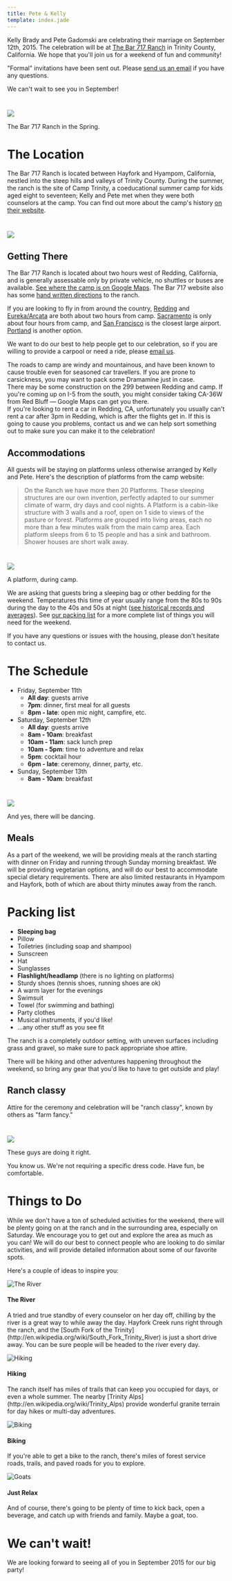 ```yaml
---
title: Pete & Kelly
template: index.jade
---
```


Kelly Brady and Pete Gadomski are celebrating their marriage on September 12th, 2015.
The celebration will be at [The Bar 717 Ranch](http://www.bar717.com/) in Trinity County, California.
We hope that you'll join us for a weekend of fun and community!

"Formal" invitations have been sent out.
Please [send us an email](mailto:bradygadomski@gmail.com) if you have any questions.

We can't wait to see you in September!

<div class="row" style="margin-top: 40px;">
<div class="col-xs-8 col-xs-offset-2">
<div class="thumbnail">
  <img src="bar-717-spring.jpg" class="img-responsive">
  <div class="caption">
    <p>The Bar 717 Ranch in the Spring.</p>
  </div>
</div>
</div>
</div>


# The Location

The Bar 717 Ranch is located between Hayfork and Hyampom, California, nestled into the steep hills and valleys of Trinity County.
During the summer, the ranch is the site of Camp Trinity, a coeducational summer camp for kids aged eight to seventeen; Kelly and Pete met when they were both counselors at the camp.
You can find out more about the camp's history [on their website](http://www.bar717.com/history/).

<div class="row" style="margin-top: 40px;">
<div class="col-xs-8 col-xs-offset-2">
<p><a href="california-map.jpg"><img src="california-map-small.jpg" class="img-responsive"></a></p>
</div>
</div>

## Getting There

The Bar 717 Ranch is located about two hours west of Redding, California, and is generally assessable only by private vehicle, no shuttles or buses are available.
[See where the camp is on Google Maps](https://www.google.com/maps/place/Bar+717+Ranch/@40.6205833,-123.3770636,15z/data=!4m2!3m1!1s0x54d3bd20c45d22b5:0x636ee857e506bb94).
The Bar 717 website also has some [hand written directions](http://www.bar717.com/about-us/location/) to the ranch.

If you are looking to fly in from around the country, [Redding](http://www.ci.redding.ca.us/transeng/airports/index.htm) and [Eureka/Arcata](https://plus.google.com/100151413109057686697/about?gl=us&hl=en) are both about two hours from camp.
[Sacramento](http://www.sacramento.aero/smf/) is only about four hours from camp, and [San Francisco](http://www.flysfo.com/) is the closest large airport.
[Portland](http://www.portofportland.com/PDX_Home.aspx) is another option.

We want to do our best to help people get to our celebration, so if you are willing to provide a carpool or need a ride, please [email us](mailto:bradygadomski@gmail.com).

<div class="alert alert-info">
The roads to camp are windy and mountainous, and have been known to cause trouble even for seasoned car travellers.
If you are prone to carsickness, you may want to pack some Dramamine just in case.
</div>

<div class="alert alert-info">
There may be some construction on the 299 between Redding and camp.
If you're coming up on I-5 from the south, you might consider taking CA-36W from Red Bluff — Google Maps can get you there.
</div>

<div class="alert alert-info">
If you're looking to rent a car in Redding, CA, unfortunately you usually can't rent a car after 3pm in Redding, which is after the flights get in.
If this is going to cause you problems, contact us and we can help sort something out to make sure you can make it to the celebration!
</div>


## Accommodations

All guests will be staying on platforms unless otherwise arranged by Kelly and Pete.
Here's the description of platforms from the camp website:

> On the Ranch we have more then 20 Platforms.  These sleeping structures are our own invention, perfectly adapted to our summer climate of warm, dry days and cool nights.  A Platform is a cabin-like structure with 3 walls and a roof, open on 1 side to views of the pasture or forest.  Platforms are grouped into living areas, each no more than a few minutes walk from the main camp area.  Each platform sleeps from 6 to 15 people and has a sink and bathroom.  Shower houses are short walk away.

<div class="row" style="margin-top: 40px;">
<div class="col-xs-8 col-xs-offset-2">
<div class="thumbnail">
  <img src="platform.jpg" class="img-responsive">
  <div class="caption">
    <p>A platform, during camp.</p>
  </div>
</div>
</div>
</div>

We are asking that guests bring a sleeping bag or other bedding for the weekend.
Temperatures this time of year usually range from the 80s to 90s during the day to the 40s and 50s at night ([see historical records and averages](http://www.wunderground.com/history/airport/KO54/2015/9/16/MonthlyCalendar.html?req_city=Hyampom&req_state=CA&req_statename=&reqdb.zip=96046&reqdb.magic=1&reqdb.wmo=99999)).
See [our packing list](#packing-list) for a more complete list of things you will need for the weekend.

If you have any questions or issues with the housing, please don't hesitate to contact us.


# The Schedule

- Friday, September 11th
    - **All day**: guests arrive
    - **7pm**: dinner, first meal for all guests
    - **8pm - late**: open mic night, campfire, etc.
- Saturday, September 12th
    - **All day**: guests arrive
    - **8am - 10am**: breakfast
    - **10am - 11am**: sack lunch prep
    - **10am - 5pm**: time to adventure and relax
    - **5pm**: cocktail hour
    - **6pm - late**: ceremony, dinner, party, etc.
- Sunday, September 13th
    - **8am - 10am**: breakfast


<div class="row" style="margin-top: 40px;">
<div class="col-xs-6 col-xs-offset-3">
<div class="thumbnail">
  <img src="dancing.jpg" class="img-responsive">
  <div class="caption">
    <p>And yes, there will be dancing.</p>
  </div>
</div>
</div>
</div>

## Meals

As a part of the weekend, we will be providing meals at the ranch starting with dinner on Friday and running through Sunday morning breakfast.
We will be providing vegetarian options, and will do our best to accommodate special dietary requirements.
There are also limited restaurants in Hyampom and Hayfork, both of which are about thirty minutes away from the ranch.

# Packing list

- **Sleeping bag**
- Pillow
- Toiletries (including soap and shampoo)
- Sunscreen
- Hat
- Sunglasses
- **Flashlight/headlamp** (there is no lighting on platforms)
- Sturdy shoes (tennis shoes, running shoes are ok)
- A warm layer for the evenings
- Swimsuit
- Towel (for swimming and bathing)
- Party clothes
- Musical instruments, if you'd like!
- ...any other stuff as you see fit

The ranch is a completely outdoor setting, with uneven surfaces including grass and gravel, so make sure to pack appropriate shoe attire.

There will be hiking and other adventures happening throughout the weekend, so bring any gear that you'd like to have to get outside and play!

## Ranch classy

Attire for the ceremony and celebration will be "ranch classy", known by others as "farm fancy."

<div class="row" style="margin-top: 40px;">
<div class="col-xs-8 col-xs-offset-2">
<div class="thumbnail">
  <img src="farm-fancy.jpg" class="img-responsive">
  <div class="caption">
    <p>These guys are doing it right.</p>
  </div>
</div>
</div>
</div>

You know us.
We're not requiring a specific dress code.
Have fun, be comfortable.


# Things to Do

While we don't have a ton of scheduled activities for the weekend, there will be plenty going on at the ranch and in the surrounding area, especially on Saturday.
We encourage you to get out and explore the area as much as you can!
We will do our best to connect people who are looking to do similar activities, and will provide detailed information about some of our favorite spots.

Here's a couple of ideas to inspire you:

<div class="media">
<span class="pull-left"><img class="media-object thumbnail" src="river.jpg" alt="The River"></span>
<div class="media-body">
  <h4 class="media-heading">The River</h4>
  <p>
    A tried and true standby of every counselor on her day off, chilling by the river is a great way to while away the day.
    Hayfork Creek runs right through the ranch, and the [South Fork of the Trinity](http://en.wikipedia.org/wiki/South_Fork_Trinity_River) is just a short drive away.
    You can be sure people will be headed to the river every day.
  </p>
</div>
</div>

<div class="media">
<span class="pull-left"><img class="media-object thumbnail" src="hiking.jpg" alt="Hiking"></span>
<div class="media-body">
  <h4 class="media-heading">Hiking</h4>
  <p>
    The ranch itself has miles of trails that can keep you occupied for days, or even a whole summer.
    The nearby [Trinity Alps](http://en.wikipedia.org/wiki/Trinity_Alps) provide wonderful granite terrain for day hikes or multi-day adventures.
  </p>
</div>
</div>

<div class="media">
<span class="pull-left"><img class="media-object thumbnail" src="biking.jpg" alt="Biking"></span>
<div class="media-body">
  <h4 class="media-heading">Biking</h4>
  <p>
    If you're able to get a bike to the ranch, there's miles of forest service roads, trails, and paved roads for you to explore.
  </p>
</div>
</div>

<div class="media">
<span class="pull-left"><img class="media-object thumbnail" src="ranch.jpg" alt="Goats"></span>
<div class="media-body">
  <h4 class="media-heading">Just Relax</h4>
  <p>
    And of course, there's going to be plenty of time to kick back, open a beverage, and catch up with friends and family.
    Maybe a goat, too.
  </p>
</div>
</div>


# We can't wait!

We are looking forward to seeing all of you in September 2015 for our big party!
